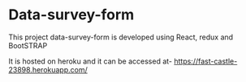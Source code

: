 # Data-survey-form
This project data-survey-form is developed using React, redux and BootSTRAP

It is hosted on heroku and it can be accessed at-  https://fast-castle-23898.herokuapp.com/
